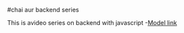 #chai aur backend series

This is avideo series on backend with javascript
-[Model link](https://app.eraser.io/workspace/YtPqZ1VogxGy1jzIDkzj?origin=qr)